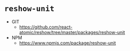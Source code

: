 # `reshow-unit`

* GIT
   * https://github.com/react-atomic/reshow/tree/master/packages/reshow-unit
* NPM
   * https://www.npmjs.com/package/reshow-unit
